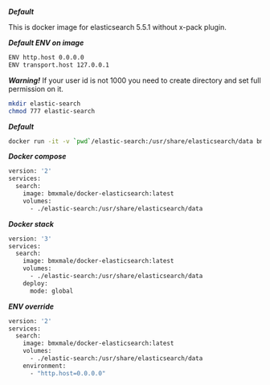***Default***

This is docker image for elasticsearch 5.5.1 without x-pack plugin.


***Default ENV on image***
```bash
ENV http.host 0.0.0.0
ENV transport.host 127.0.0.1
```

***Warning!***
If your user id is not 1000 you need to create directory and set full permission on it.

```bash
mkdir elastic-search
chmod 777 elastic-search
```

***Default*** 

```bash
docker run -it -v `pwd`/elastic-search:/usr/share/elasticsearch/data bmxmale/docker-elasticsearch:latest
```

***Docker compose***

```bash
version: '2'
services:
  search:
    image: bmxmale/docker-elasticsearch:latest
    volumes:
      - ./elastic-search:/usr/share/elasticsearch/data
```

***Docker stack***

```bash
version: '3'
services:
  search:
    image: bmxmale/docker-elasticsearch:latest
    volumes:
      - ./elastic-search:/usr/share/elasticsearch/data
    deploy:
      mode: global
```

***ENV override***

```bash
version: '2'
services:
  search:
    image: bmxmale/docker-elasticsearch:latest
    volumes:
      - ./elastic-search:/usr/share/elasticsearch/data
    environment:
      - "http.host=0.0.0.0"
```